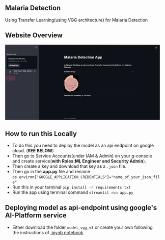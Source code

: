 ## Malaria Detection
Using Transfer Learning(using VGG architecture) for Malaria Detection

## Website Overview
![img](https://github.com/RheagalFire/Malaria_Detection/blob/master/Results/Infected.JPG)

## How to run this Locally
- To do this you need to deploy the model as an api endpoint on google cloud. (**SEE BELOW**)
- Then go to Service Accounts(under IAM & Admin) on your g-console and create service(**with Roles:ML Engineer and Security Admin**).
- Then create a key and download that key as a `.json` file.
- Then go in the **app.py** file and rename `os.environ["GOOGLE_APPLICATION_CREDENTIALS"]="name_of_your_json_file"`
- Run this in your terminal `pip install -r requirements.txt`
- Run the app using terminal command `streamlit run app.py`

## Deploying model as api-endpoint using google's AI-Platform service
- Either download the folder `model_vgg_v3` or create your own following the instructions of [.ipynb notebook](https://github.com/RheagalFire/Malaria_Detection/blob/master/Malaria_Detection.ipynb)
